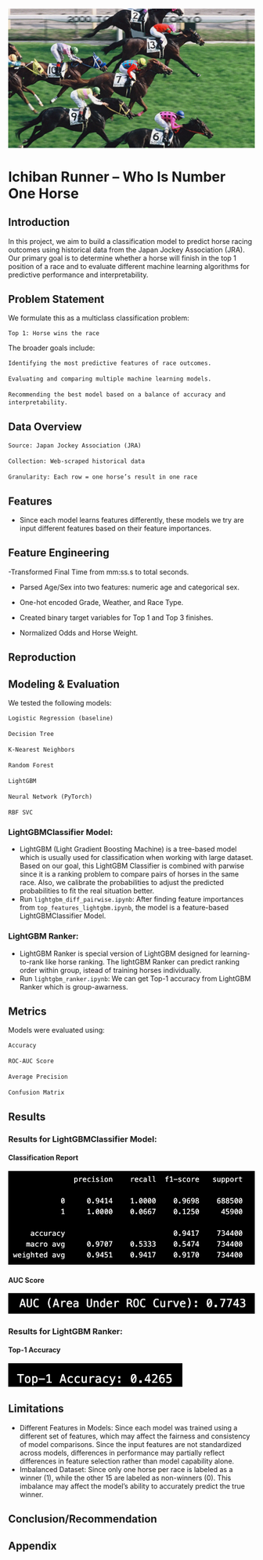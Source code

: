 <p align="center">
  <img src="figures/horse_racing.webp" alt="ML-course-fp" width="600"/>
</p>


# Ichiban Runner – Who Is Number One Horse

## Introduction

In this project, we aim to build a classification model to predict horse racing outcomes using historical data from the Japan Jockey Association (JRA). Our primary goal is to determine whether a horse will finish in the top 1 position of a race and to evaluate different machine learning algorithms for predictive performance and interpretability.

## Problem Statement

We formulate this as a multiclass classification problem:

    Top 1: Horse wins the race


The broader goals include:

    Identifying the most predictive features of race outcomes.

    Evaluating and comparing multiple machine learning models.

    Recommending the best model based on a balance of accuracy and interpretability.

## Data Overview

    Source: Japan Jockey Association (JRA)

    Collection: Web-scraped historical data

    Granularity: Each row = one horse’s result in one race

## Features
* Since each model learns features differently, these models we try are input different features based on their feature importances.

## Feature Engineering

-Transformed Final Time from mm:ss.s to total seconds.

- Parsed Age/Sex into two features: numeric age and categorical sex.

- One-hot encoded Grade, Weather, and Race Type.

- Created binary target variables for Top 1 and Top 3 finishes.

- Normalized Odds and Horse Weight.

## Reproduction

## Modeling & Evaluation

We tested the following models:

    Logistic Regression (baseline)

    Decision Tree

    K-Nearest Neighbors

    Random Forest

    LightGBM

    Neural Network (PyTorch)

    RBF SVC
### LightGBMClassifier Model: 
* LightGBM (Light Gradient Boosting Machine) is a tree-based model which is usually used for classification when working with large dataset. Based on our goal, this LightGBM Classifier is combined with parwise since it is a ranking problem to compare pairs of horses in the same race. Also, we calibrate the probabilities to adjust the predicted probabilities to fit the real situation better.
* Run `lightgbm_diff_pairwise.ipynb`: After finding feature importances from `top_features_lightgbm.ipynb`, the model is a feature-based LightGBMClassifier Model.
### LightGBM Ranker: 
* LightGBM Ranker is special version of LightGBM designed for learning-to-rank like horse ranking. The lightGBM Ranker can predict ranking order within group, istead of training horses individually. 
* Run `lightgbm_ranker.ipynb`: We can get Top-1 accuracy from LightGBM Ranker which is group-awarness.
## Metrics

Models were evaluated using:

    Accuracy

    ROC-AUC Score

    Average Precision

    Confusion Matrix

## Results
### Results for LightGBMClassifier Model:
#### Classification Report
![Classification Report for LightGBMClassifier Model](pictures_for_readme/classification_report_lightgbm.png)
#### AUC Score
![AUC Score for LightGBMClassifier Model](pictures_for_readme/auc_score_lightgbm.png)
### Results for LightGBM Ranker:
#### Top-1 Accuracy
![AUC Score for LightGBMClassifier Model](pictures_for_readme/top1_accuracy_lightgbm_ranker.png)
## Limitations
* Different Features in Models: Since each model was trained using a different set of features, which may affect the fairness and consistency of model comparisons. Since the input features are not standardized across models, differences in performance may partially reflect differences in feature selection rather than model capability alone.
* Imbalanced Dataset: Since only one horse per race is labeled as a winner (1), while the other 15 are labeled as non-winners (0). This imbalance may affect the model’s ability to accurately predict the true winner.
## Conclusion/Recommendation

## Appendix
